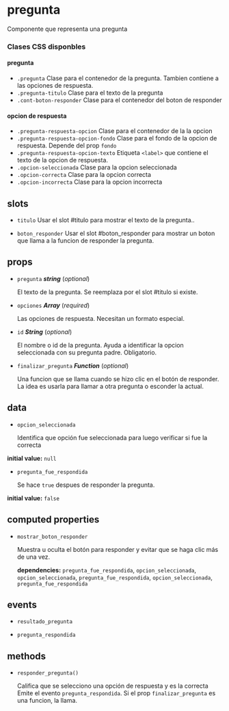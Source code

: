 # pregunta 

Componente que representa una pregunta
### Clases CSS disponbles

#### pregunta
-  `.pregunta` Clase para el contenedor de la pregunta. Tambien contiene a las opciones de respuesta.
-  `.pregunta-titulo` Clase para el texto de la pregunta
-  `.cont-boton-responder` Clase para el contenedor del boton de responder
#### opcion de respuesta
-  `.pregunta-respuesta-opcion` Clase para el contenedor de la la opcion
-  `.pregunta-respuesta-opcion-fondo` Clase para el fondo de la opcion de respuesta.
Depende del prop `fondo`
-   `.pregunta-respuesta-opcion-texto` Etiqueta `<label>` que contiene el texto de la opcion de respuesta.
-  `.opcion-seleccionada` Clase para la opcion seleccionada
-  `.opcion-correcta` Clase para la opcion correcta
-  `.opcion-incorrecta` Clase para la opcion incorrecta 

## slots 

- `titulo` Usar el slot #titulo para mostrar el texto de la pregunta.. 

- `boton_responder` Usar el slot #boton_responder para mostrar un boton que llama a la funcion de responder la pregunta. 

## props 

- `pregunta` ***string*** (*optional*) 

  El texto de la pregunta. Se reemplaza por el slot #titulo si existe. 

- `opciones` ***Array*** (*required*) 

  Las opciones de respuesta. Necesitan un formato especial. 

- `id` ***String*** (*optional*) 

  El nombre o id de la pregunta. Ayuda a identificar la opcion seleccionada con su pregunta padre. Obligatorio. 

- `finalizar_pregunta` ***Function*** (*optional*) 

  Una funcion que se llama cuando se hizo clic en el botón de responder.
  La idea es usarla para llamar a otra pregunta o esconder la actual. 

## data 

- `opcion_seleccionada` 

  Identifica que opción fue seleccionada para luego verificar si fue la correcta 

**initial value:** `null` 

- `pregunta_fue_respondida` 

  Se hace `true` despues de responder la pregunta. 

**initial value:** `false` 

## computed properties 

- `mostrar_boton_responder` 

  Muestra u oculta el botón para responder y evitar que se haga clic más de una vez. 

   **dependencies:** `pregunta_fue_respondida`, `opcion_seleccionada`, `opcion_seleccionada`, `pregunta_fue_respondida`, `opcion_seleccionada`, `pregunta_fue_respondida` 


## events 

- `resultado_pregunta` 

- `pregunta_respondida` 

## methods 

- `responder_pregunta()` 

  Califica que se selecciono una opción de respuesta y es la correcta
  Emite el evento `pregunta_respondida`.
  Si el prop `finalizar_pregunta` es una funcion, la llama. 

